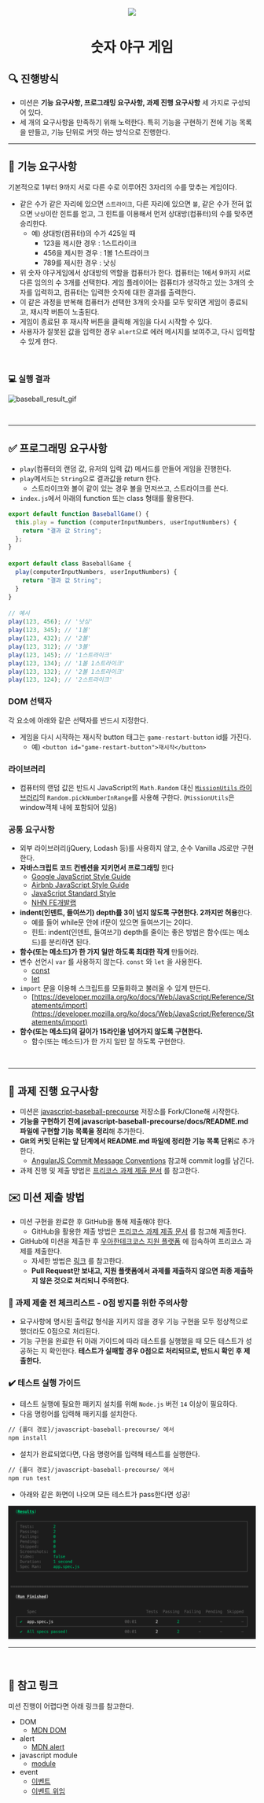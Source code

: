 <p align="middle" >
  <img width="200px;" src="https://github.com/woowacourse/javascript-baseball-precourse/blob/main/images/baseball_icon.png?raw=true"/>
</p>
<h1 align="middle">숫자 야구 게임</h1>

## 🔍 진행방식

- 미션은 **기능 요구사항, 프로그래밍 요구사항, 과제 진행 요구사항** 세 가지로 구성되어 있다.
- 세 개의 요구사항을 만족하기 위해 노력한다. 특히 기능을 구현하기 전에 기능 목록을 만들고, 기능 단위로 커밋 하는 방식으로 진행한다.

---
## 🎯 기능 요구사항

기본적으로 1부터 9까지 서로 다른 수로 이루어진 3자리의 수를 맞추는 게임이다.

- 같은 수가 같은 자리에 있으면 `스트라이크`, 다른 자리에 있으면 `볼`, 같은 수가 전혀 없으면 `낫싱`이란 힌트를 얻고, 그 힌트를 이용해서 먼저 상대방(컴퓨터)의 수를 맞추면 승리한다.
  - 예) 상대방(컴퓨터)의 수가 425일 때
     - 123을 제시한 경우 : 1스트라이크
     - 456을 제시한 경우 : 1볼 1스트라이크
     - 789를 제시한 경우 : 낫싱
- 위 숫자 야구게임에서 상대방의 역할을 컴퓨터가 한다. 컴퓨터는 1에서 9까지 서로 다른 임의의 수 3개를 선택한다. 게임 플레이어는 컴퓨터가 생각하고 있는 3개의 숫자를 입력하고, 컴퓨터는 입력한 숫자에 대한 결과를 출력한다.
- 이 같은 과정을 반복해 컴퓨터가 선택한 3개의 숫자를 모두 맞히면 게임이 종료되고, 재시작 버튼이 노출된다.
- 게임이 종료된 후 재시작 버튼을 클릭해 게임을 다시 시작할 수 있다.
- 사용자가 잘못된 값을 입력한 경우 `alert`으로 에러 메시지를 보여주고, 다시 입력할 수 있게 한다.

<br>

### 💻 실행 결과

![baseball_result_gif](https://github.com/woowacourse/javascript-baseball-precourse/blob/main/images/result.gif?raw=true)

<br>

---

## ✅ 프로그래밍 요구사항

- `play`(컴퓨터의 랜덤 값, 유저의 입력 값) 메서드를 만들어 게임을 진행한다.
- `play`메서드는 `String`으로 결과값을 return 한다.
  - 스트라이크와 볼이 같이 있는 경우 볼을 먼저쓰고, 스트라이크를 쓴다.
- `index.js`에서 아래의 function 또는 class 형태를 활용한다.

```javascript
export default function BaseballGame() {
  this.play = function (computerInputNumbers, userInputNumbers) {
    return "결과 값 String";
  };
}

export default class BaseballGame {
  play(computerInputNumbers, userInputNumbers) {
    return "결과 값 String";
  }
}

// 예시
play(123, 456); // '낫싱'
play(123, 345); // '1볼'
play(123, 432); // '2볼'
play(123, 312); // '3볼'
play(123, 145); // '1스트라이크'
play(123, 134); // '1볼 1스트라이크'
play(123, 132); // '2볼 1스트라이크'
play(123, 124); // '2스트라이크'
```
### DOM 선택자
각 요소에 아래와 같은 선택자를 반드시 지정한다.

- 게임을 다시 시작하는 재시작 button 태그는 `game-restart-button` id를 가진다.
  - 예) `<button id="game-restart-button">재시작</button>`

### 라이브러리
- 컴퓨터의 랜덤 값은 반드시 JavaScript의 `Math.Random` 대신 [`MissionUtils` 라이브러리](https://github.com/woowacourse-projects/javascript-mission-utils#mission-utils)의 `Random.pickNumberInRange`를 사용해 구한다. (`MissionUtils`은 window객체 내에 포함되어 있음)

### 공통 요구사항

- 외부 라이브러리(jQuery, Lodash 등)를 사용하지 않고, 순수 Vanilla JS로만 구현한다.
- **자바스크립트 코드 컨벤션을 지키면서 프로그래밍** 한다
  - [Google JavaScript Style Guide](https://google.github.io/styleguide/jsguide.html)
  - [Airbnb JavaScript Style Guide](https://github.com/airbnb/javascript)
  - [JavaScript Standard Style](https://standardjs.com)
  - [NHN FE개발랩](https://ui.toast.com/fe-guide/ko_CODING-CONVENTION)
- **indent(인덴트, 들여쓰기) depth를 3이 넘지 않도록 구현한다. 2까지만 허용**한다.
  - 예를 들어 while문 안에 if문이 있으면 들여쓰기는 2이다.
  - 힌트: indent(인덴트, 들여쓰기) depth를 줄이는 좋은 방법은 함수(또는 메소드)를 분리하면 된다.
- **함수(또는 메소드)가 한 가지 일만 하도록 최대한 작게** 만들어라.
- 변수 선언시 `var` 를 사용하지 않는다. `const` 와 `let` 을 사용한다.
  - [const](https://developer.mozilla.org/ko/docs/Web/JavaScript/Reference/Statements/const)
  - [let](https://developer.mozilla.org/ko/docs/Web/JavaScript/Reference/Statements/let)
- `import` 문을 이용해 스크립트를 모듈화하고 불러올 수 있게 만든다.
  - [https://developer.mozilla.org/ko/docs/Web/JavaScript/Reference/Statements/import](https://developer.mozilla.org/ko/docs/Web/JavaScript/Reference/Statements/import)
- **함수(또는 메소드)의 길이가 15라인을 넘어가지 않도록 구현한다.**
  - 함수(또는 메소드)가 한 가지 일만 잘 하도록 구현한다.

<br>

---
## 📝 과제 진행 요구사항
- 미션은 [javascript-baseball-precourse](https://github.com/woowacourse/javascript-baseball-precourse/) 저장소를 Fork/Clone해 시작한다.
- **기능을 구현하기 전에 javascript-baseball-precourse/docs/README.md 파일에 구현할 기능 목록을 정리**해 추가한다.
- **Git의 커밋 단위는 앞 단계에서 README.md 파일에 정리한 기능 목록 단위**로 추가한다.
   - [AngularJS Commit Message Conventions](https://gist.github.com/stephenparish/9941e89d80e2bc58a153) 참고해 commit log를 남긴다.
- 과제 진행 및 제출 방법은 [프리코스 과제 제출 문서](https://github.com/woowacourse/woowacourse-docs/tree/master/precourse) 를 참고한다.

## ✉️ 미션 제출 방법

- 미션 구현을 완료한 후 GitHub을 통해 제출해야 한다.
   - GitHub을 활용한 제출 방법은 [프리코스 과제 제출 문서](https://github.com/woowacourse/woowacourse-docs/tree/master/precourse) 를 참고해 제출한다.
- GitHub에 미션을 제출한 후 [우아한테크코스 지원 플랫폼](https://apply.techcourse.co.kr) 에 접속하여 프리코스 과제를 제출한다.
   - 자세한 방법은 [링크](https://github.com/woowacourse/woowacourse-docs/tree/master/precourse#제출-가이드) 를 참고한다.
   - **Pull Request만 보내고, 지원 플랫폼에서 과제를 제출하지 않으면 최종 제출하지 않은 것으로 처리되니 주의한다.**


### 🚨 과제 제출 전 체크리스트 - 0점 방지를 위한 주의사항
- 요구사항에 명시된 출력값 형식을 지키지 않을 경우 기능 구현을 모두 정상적으로 했더라도 0점으로 처리된다.
- 기능 구현을 완료한 뒤 아래 가이드에 따라 테스트를 실행했을 때 모든 테스트가 성공하는 지 확인한다. **테스트가 실패할 경우 0점으로 처리되므로, 반드시 확인 후 제출한다.**

### ✔️ 테스트 실행 가이드
- 테스트 실행에 필요한 패키지 설치를 위해 `Node.js` 버전 `14` 이상이 필요하다. 
- 다음 명령어를 입력해 패키지를 설치한다.     
```bash
// {폴더 경로}/javascript-baseball-precourse/ 에서
npm install
```     

- 설치가 완료되었다면, 다음 명령어를 입력해 테스트를 실행한다.
```bash
// {폴더 경로}/javascript-baseball-precourse/ 에서
npm run test
```

- 아래와 같은 화면이 나오며 모든 테스트가 pass한다면 성공! 

![테스트 결과](./images/test_result.png)

---

<br>    

## 🔗 참고 링크

미션 진행이 어렵다면 아래 링크를 참고한다.

- DOM
  - [MDN DOM](https://developer.mozilla.org/ko/docs/Web/API/Document_Object_Model/%EC%86%8C%EA%B0%9C)
- alert
  - [MDN alert](https://developer.mozilla.org/ko/docs/Web/API/Window/alert)
- javascript module
  - [module](https://ko.javascript.info/modules-intro)
- event
  - [이벤트](https://ko.javascript.info/introduction-browser-events)
  - [이벤트 위임](https://ko.javascript.info/event-delegation)
